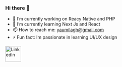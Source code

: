 ### Hi there 👋

- 🔭 I’m currently working on Reacy Native and PHP
- 🌱 I’m currently learning Next Js and React
- 📫 How to reach me: yaumilagh@gmail.com
- ⚡ Fun fact: Im passionate in learning UI/UX design

[<img src="https://edent.github.io/SuperTinyIcons/images/svg/linkedin.svg" width="50" title="LinkedIn" />](https://www.linkedin.com/in/yaumil-aghnia/)
